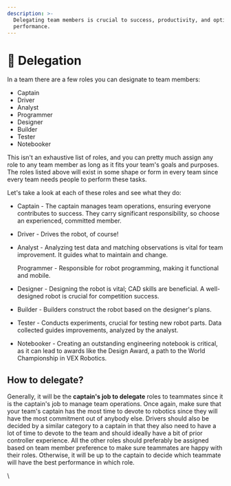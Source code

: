 ```yaml
---
description: >-
  Delegating team members is crucial to success, productivity, and optimal
  performance.
---
```


# 👮 Delegation

In a team there are a few roles you can designate to team members:

* Captain
* Driver
* Analyst
* Programmer
* Designer
* Builder
* Tester
* Notebooker

This isn't an exhaustive list of roles, and you can pretty much assign any role to any team member as long as it fits your team's goals and purposes. The roles listed above will exist in some shape or form in every team since every team needs people to perform these tasks.&#x20;

Let's take a look at each of these roles and see what they do:

* Captain - The captain manages team operations, ensuring everyone contributes to success. They carry significant responsibility, so choose an experienced, committed member.
* Driver - Drives the robot, of course!
*   Analyst - Analyzing test data and matching observations is vital for team improvement. It guides what to maintain and change.

    Programmer - Responsible for robot programming, making it functional and mobile.
* Designer - Designing the robot is vital; CAD skills are beneficial. A well-designed robot is crucial for competition success.
* Builder - Builders construct the robot based on the designer's plans.
* Tester - Conducts experiments, crucial for testing new robot parts. Data collected guides improvements, analyzed by the analyst.
* Notebooker - Creating an outstanding engineering notebook is critical, as it can lead to awards like the Design Award, a path to the World Championship in VEX Robotics.

## How to delegate?

Generally, it will be the **captain's job to delegate** roles to teammates since it is the captain's job to manage team operations. Once again, make sure that your team's captain has the most time to devote to robotics since they will have the most commitment out of anybody else. Drivers should also be decided by a similar category to a captain in that they also need to have a lot of time to devote to the team and should ideally have a bit of prior controller experience. All the other roles should preferably be assigned based on team member preference to make sure teammates are happy with their roles. Otherwise, it will be up to the captain to decide which teammate will have the best performance in which role.&#x20;

\
